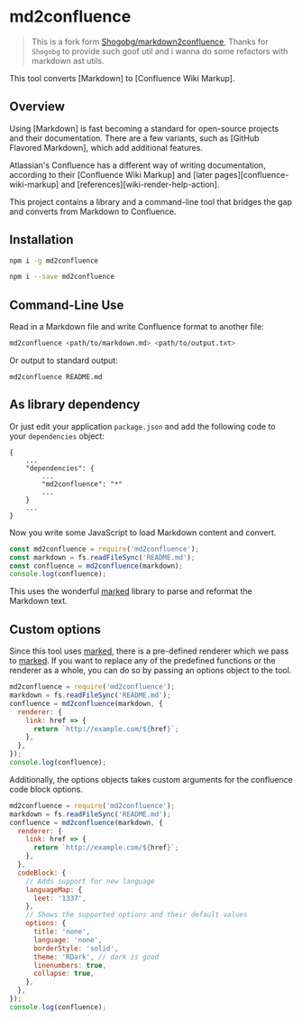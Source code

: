 # md2confluence

> This is a fork form [Shogobg/markdown2confluence](https://github.com/Shogobg/markdown2confluence), Thanks for `Shogobg` to provide such goof util and i wanna do some refactors with markdown ast utils.

This tool converts [Markdown] to [Confluence Wiki Markup].

## Overview

Using [Markdown] is fast becoming a standard for open-source projects and their documentation. There are a few variants, such as [GitHub Flavored Markdown], which add additional features.

Atlassian's Confluence has a different way of writing documentation, according to their [Confluence Wiki Markup] and [later pages][confluence-wiki-markup] and [references][wiki-render-help-action].

This project contains a library and a command-line tool that bridges the gap and converts from Markdown to Confluence.

## Installation

```sh
npm i -g md2confluence
```

```sh
npm i --save md2confluence
```

## Command-Line Use

Read in a Markdown file and write Confluence format to another file:

```sh
md2confluence <path/to/markdown.md> <path/to/output.txt>
```

Or output to standard output:

    md2confluence README.md

## As library dependency

Or just edit your application `package.json` and add the following code to your `dependencies` object:

    {
        ...
        "dependencies": {
            ...
            "md2confluence": "*"
            ...
        }
        ...
    }

Now you write some JavaScript to load Markdown content and convert.

```javascript
const md2confluence = require('md2confluence');
const markdown = fs.readFileSync('README.md');
const confluence = md2confluence(markdown);
console.log(confluence);
```

This uses the wonderful [marked](https://www.npmjs.com/package/marked) library to parse and reformat the Markdown text.

## Custom options

Since this tool uses [marked](https://www.npmjs.com/package/marked), there is a pre-defined renderer which we pass to [marked](https://www.npmjs.com/package/marked).
If you want to replace any of the predefined functions or the renderer as a whole, you can do so by passing an options object to the tool.

```javascript
md2confluence = require('md2confluence');
markdown = fs.readFileSync('README.md');
confluence = md2confluence(markdown, {
  renderer: {
    link: href => {
      return `http://example.com/${href}`;
    },
  },
});
console.log(confluence);
```

Additionally, the options objects takes custom arguments for the confluence code block options.

```javascript
md2confluence = require('md2confluence');
markdown = fs.readFileSync('README.md');
confluence = md2confluence(markdown, {
  renderer: {
    link: href => {
      return `http://example.com/${href}`;
    },
  },
  codeBlock: {
    // Adds support for new language
    languageMap: {
      leet: '1337',
    },
    // Shows the supported options and their default values
    options: {
      title: 'none',
      language: 'none',
      borderStyle: 'solid',
      theme: 'RDark', // dark is good
      linenumbers: true,
      collapse: true,
    },
  },
});
console.log(confluence);
```


